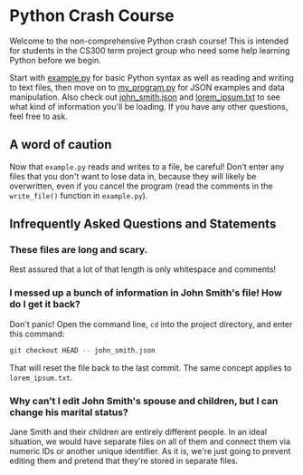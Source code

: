 # Python Crash Course
Welcome to the non-comprehensive Python crash course! This is intended for students in the CS300 term project group who need some help learning Python before we begin.

Start with [example.py](example.py) for basic Python syntax as well as reading and writing to text files, then move on to [my_program.py](my_program.py) for JSON examples and data manipulation. Also check out [john_smith.json](john_smith.json) and [lorem_ipsum.txt](lorem_ipsum.txt) to see what kind of information you'll be loading. If you have any other questions, feel free to ask.

## A word of caution
Now that `example.py` reads and writes to a file, be careful! Don't enter any files that you don't want to lose data in, because they will likely be overwritten, even if you cancel the program (read the comments in the `write_file()` function in `example.py`).

## Infrequently Asked Questions and Statements
### These files are long and scary.
Rest assured that a lot of that length is only whitespace and comments!

### I messed up a bunch of information in John Smith's file! How do I get it back?
Don't panic! Open the command line, `cd` into the project directory, and enter this command:
```bash
git checkout HEAD -- john_smith.json
```
That will reset the file back to the last commit. The same concept applies to `lorem_ipsum.txt`.

### Why can't I edit John Smith's spouse and children, but I can change his marital status?
Jane Smith and their children are entirely different people. In an ideal situation, we would have separate files on all of them and connect them via numeric IDs or another unique identifier. As it is, we're just going to prevent editing them and pretend that they're stored in separate files.
